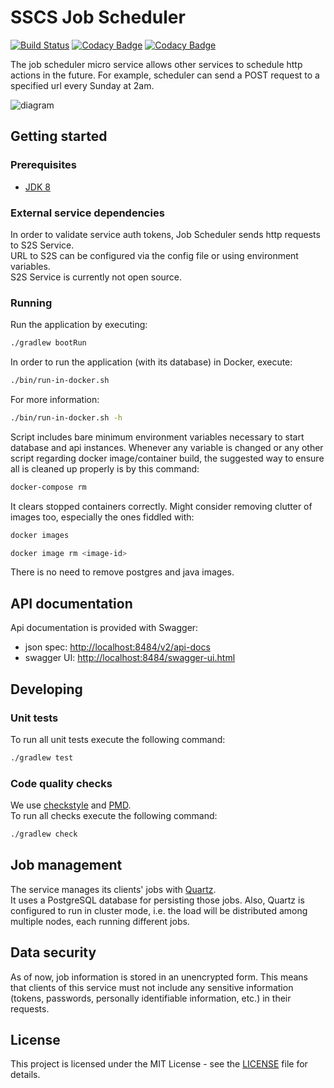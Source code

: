 # SSCS Job Scheduler
[![Build Status](https://travis-ci.org/hmcts/sscs-job-scheduler.svg?branch=master)](https://travis-ci.org/hmcts/job-scheduler)
[![Codacy Badge](https://api.codacy.com/project/badge/Grade/db1d536343474c40967ab9b236044e1d)](https://www.codacy.com/app/HMCTS/sscs-job-scheduler)
[![Codacy Badge](https://api.codacy.com/project/badge/Coverage/db1d536343474c40967ab9b236044e1d)](https://www.codacy.com/app/HMCTS/sscs-job-scheduler)

The job scheduler micro service allows other services to schedule http actions in the future. For example, scheduler
can send a POST request to a specified url every Sunday at 2am.

![diagram](docs/diagram.png)

## Getting started

### Prerequisites
- [JDK 8](https://java.com)

### External service dependencies

In order to validate service auth tokens, Job Scheduler sends http requests to S2S Service.  
URL to S2S can be configured via the config file or using environment variables.  
S2S Service is currently not open source.

### Running
Run the application by executing:
```bash
./gradlew bootRun
```

In order to run the application (with its database) in Docker, execute:
```bash
./bin/run-in-docker.sh
```

For more information:

```bash
./bin/run-in-docker.sh -h
```

Script includes bare minimum environment variables necessary to start database and api instances. Whenever any variable is changed or any other script regarding docker image/container build, the suggested way to ensure all is cleaned up properly is by this command:

```bash
docker-compose rm
```

It clears stopped containers correctly. Might consider removing clutter of images too, especially the ones fiddled with:

```bash
docker images

docker image rm <image-id>
```

There is no need to remove postgres and java images.

## API documentation
Api documentation is provided with Swagger:
- json spec: [http://localhost:8484/v2/api-docs](http://localhost:8484/v2/api-docs)
- swagger UI: [http://localhost:8484/swagger-ui.html](http://localhost:8484/swagger-ui.html)

## Developing

### Unit tests
To run all unit tests execute the following command:
```bash
./gradlew test
```

### Code quality checks
We use [checkstyle](http://checkstyle.sourceforge.net/) and [PMD](https://pmd.github.io/).  
To run all checks execute the following command:
```bash
./gradlew check
```

## Job management

The service manages its clients' jobs with [Quartz](http://www.quartz-scheduler.org/).  
It uses a PostgreSQL database for persisting those jobs. Also, Quartz is configured
to run in cluster mode, i.e. the load will be distributed among multiple nodes, each
running different jobs.

## Data security

As of now, job information is stored in an unencrypted form. This means that clients
of this service must not include any sensitive information (tokens, passwords, personally
identifiable information, etc.) in their requests.

## License
This project is licensed under the MIT License - see the [LICENSE](LICENSE) file for details.

